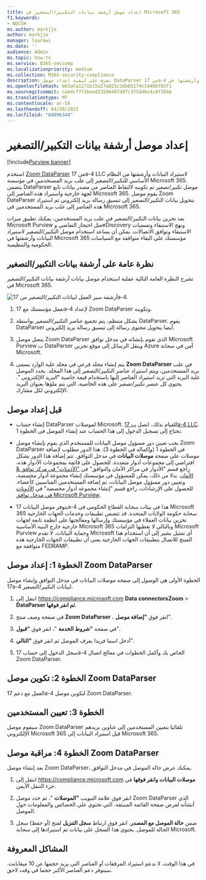 ```yaml
---
title: إعداد موصل أرشفة بيانات التكبير/التصغير في Microsoft 365
f1.keywords:
- NOCSH
ms.author: markjjo
author: markjjo
manager: laurawi
ms.date: ''
audience: Admin
ms.topic: how-to
ms.service: O365-seccomp
ms.localizationpriority: medium
ms.collection: M365-security-compliance
description: تعرف على كيفية إعداد موصل DataParser من 17a-4 تكبير/تصغير واستخدامه لاستيراد بيانات التكبير/التصغير وأرشفتها في Microsoft 365.
ms.openlocfilehash: b03afa1271b15a27a025c16b05174c14466f65f1
ms.sourcegitcommit: caedcf7f16eed23596487d97c375d4bc4c8f3566
ms.translationtype: MT
ms.contentlocale: ar-SA
ms.lasthandoff: 04/20/2022
ms.locfileid: "64996344"
---
```

# <a name="set-up-a-connector-to-archive-zoom-data"></a>إعداد موصل أرشفة بيانات التكبير/التصغير

[!include[Purview banner](../includes/purview-rebrand-banner.md)]

استخدم [Zoom DataParser](https://www.17a-4.com/dataparser/) من 17a-4 LLC لاستيراد البيانات وأرشفتها من النظام الأساسي للتكبير/التصغير إلى علب بريد المستخدمين في مؤسسة Microsoft 365. يتضمن DataParser موصل تكبير/تصغير تم تكوينه لالتقاط العناصر من مصدر بيانات تابع لجهة خارجية واستيراد هذه العناصر إلى Microsoft 365. يقوم موصل Zoom DataParser بتحويل بيانات التكبير/التصغير إلى تنسيق رسالة بريد إلكتروني ثم استيراد هذه العناصر إلى علب بريد المستخدمين في Microsoft 365.

بعد تخزين بيانات التكبير/التصغير في علب بريد المستخدمين، يمكنك تطبيق ميزات Microsoft Purview مثل احتجاز التقاضي وeDiscovery ونهج الاستبقاء وتسميات الاستبقاء وتوافق الاتصالات. يمكن أن يساعد استخدام موصل التكبير/التصغير لاستيراد البيانات وأرشفتها في Microsoft 365 مؤسستك على البقاء متوافقة مع السياسات الحكومية والتنظيمية.

## <a name="overview-of-archiving-zoom-data"></a>نظرة عامة على أرشفة بيانات التكبير/التصغير

تشرح النظرة العامة التالية عملية استخدام موصل بيانات أرشفة بيانات التكبير/التصغير في Microsoft 365.

![أرشفة سير العمل لبيانات التكبير/التصغير من 17a-4.](../media/ZoomDataParserConnectorWorkflow.png)

1. تعمل مؤسستك مع 17a-4 لإعداد Zoom DataParser وتكوينه.

2. بشكل منتظم، يتم تجميع عناصر التكبير/التصغير بواسطة DataParser. يقوم DataParser أيضا بتحويل محتوى رسالة إلى تنسيق رسالة بريد إلكتروني.

3. يتصل موصل Zoom DataParser الذي تقوم بإنشائه في مدخل توافق Microsoft Purview ب DataParser وينقل الرسائل إلى موقع تخزين Azure آمن في سحابة Microsoft.

4. يتم إنشاء مجلد فرعي في مجلد علبة الوارد يسمى **Zoom DataParser** في علب بريد المستخدمين، ويتم استيراد عناصر التكبير/التصغير إلى هذا المجلد. يحدد الموصل علبة البريد التي تريد استيراد العناصر إليها باستخدام قيمة خاصية *"البريد الإلكتروني* ". يحتوي كل عنصر تكبير/تصغير على هذه الخاصية، التي يتم ملؤها بعنوان البريد الإلكتروني لكل مشارك.

## <a name="before-you-set-up-a-connector"></a>قبل إعداد موصل

- إنشاء حساب DataParser لموصلات Microsoft. للقيام بذلك، اتصل [ب 17a-4 LLC](https://www.17a-4.com/contact/). تحتاج إلى تسجيل الدخول إلى هذا الحساب عند إنشاء الموصل في الخطوة 1.

- يجب تعيين دور مسؤول موصل البيانات للمستخدم الذي يقوم بإنشاء موصل Zoom DataParser في الخطوة 1 (وإكماله في الخطوة 3). هذا الدور مطلوب لإضافة موصلات على صفحة **موصلات البيانات** في مدخل التوافق. تتم إضافة هذا الدور بشكل افتراضي إلى مجموعات أدوار متعددة. للحصول على قائمة بمجموعات الأدوار هذه، راجع قسم "الأدوار في مراكز الأمان والتوافق" في ["الأذونات" في مركز توافق & الأمان](../security/office-365-security/permissions-in-the-security-and-compliance-center.md#roles-in-the-security--compliance-center). بدلا من ذلك، يمكن للمسؤول في مؤسستك إنشاء مجموعة أدوار مخصصة، وتعيين دور مسؤول موصل البيانات، ثم إضافة المستخدمين المناسبين كأعضاء. للحصول على الإرشادات، راجع قسم "إنشاء مجموعة أدوار مخصصة" في [الأذونات في مدخل توافق Microsoft Purview](microsoft-365-compliance-center-permissions.md#create-a-custom-role-group).

- يتوفر موصل البيانات 17a-4 هذا في بيئات سحابة القطاع الحكومي في Microsoft 365 سحابة حكومة الولايات المتحدة. قد تتضمن تطبيقات وخدمات الجهات الخارجية تخزين بيانات العملاء في مؤسستك وإرسالها ومعالجتها على أنظمة تابعة لجهات خارجية خارج البنية الأساسية Microsoft 365 وبالتالي لا تغطيها التزامات Microsoft Purview وحماية البيانات. لا تقدم Microsoft أي تمثيل يشير إلى أن استخدام هذا المنتج للاتصال بتطبيقات الجهات الخارجية يعني أن تطبيقات الجهات الخارجية هذه متوافقة مع FEDRAMP.

## <a name="step-1-set-up-a-zoom-dataparser-connector"></a>الخطوة 1: إعداد موصل Zoom DataParser

الخطوة الأولى هي الوصول إلى صفحة موصلات البيانات في مدخل التوافق وإنشاء موصل 17a-4 لبيانات التكبير/التصغير.

1. انتقل إلى <https://compliance.microsoft.com> **Data connectorsZoom** >  **DataParser ثم انقر فوقها**.

2. في صفحة وصف منتج **Zoom DataParser** ، انقر فوق **"إضافة موصل**".

3. في صفحة **"شروط الخدمة** "، انقر فوق **"قبول**".

4. أدخل اسما فريدا يعرف الموصل ثم انقر فوق **"التالي**".

5. سجل الدخول إلى حساب 17a-4 الخاص بك وأكمل الخطوات في معالج اتصال Zoom DataParser.

## <a name="step-2-configure-the-zoom-dataparser-connector"></a>الخطوة 2: تكوين موصل Zoom DataParser

العمل مع دعم 17a-4 لتكوين موصل Zoom DataParser.

## <a name="step-3-map-users"></a>الخطوة 3: تعيين المستخدمين

سيقوم موصل Zoom DataParser تلقائيا بتعيين المستخدمين إلى عناوين بريدهم الإلكتروني Microsoft 365 قبل استيراد البيانات إلى Microsoft 365.

## <a name="step-4-monitor-the-zoom-dataparser-connector"></a>الخطوة 4: مراقبة موصل Zoom DataParser

بعد إنشاء موصل Zoom DataParser، يمكنك عرض حالة الموصل في مدخل التوافق.

1. انتقل إلى <https://compliance.microsoft.com> **موصلات البيانات وانقر فوقها** في جزء التنقل الأيمن.

2. انقر فوق علامة التبويب **"الموصلات** "، ثم حدد موصل Zoom DataParser الذي أنشأته لعرض صفحة القائمة المنبثقة، التي تحتوي على الخصائص والمعلومات حول الموصل.

3. ضمن **حالة الموصل مع المصدر**، انقر فوق ارتباط **سجل التنزيل** لفتح (أو حفظ) سجل الحالة للموصل. يحتوي هذا السجل على بيانات تم استيرادها إلى سحابة Microsoft.

## <a name="known-issues"></a>المشاكل المعروفة

في هذا الوقت، لا ندعم استيراد المرفقات أو العناصر التي يزيد حجمها عن 10 ميغابايت. سيتوفر دعم العناصر الأكبر حجما في وقت لاحق.
